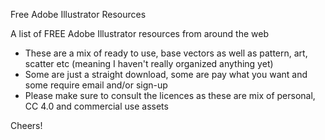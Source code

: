Free Adobe Illustrator Resources

A list of FREE Adobe Illustrator resources from around the web

- These are a mix of ready to use, base vectors as well as pattern, art, scatter etc (meaning I haven't really organized anything yet)
- Some are just a straight download, some are pay what you want and some require email and/or sign-up 
- Please make sure to consult the licences as these are mix of personal, CC 4.0 and commercial use assets 

Cheers!
